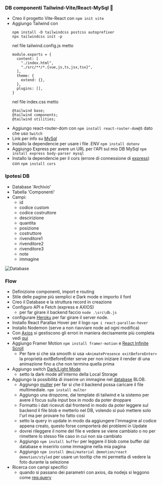 ### DB componenti Tailwind-Vite/React-MySql 🧁

- Creo il progetto Vite-React con `npm init vite`
- Aggiungo Tailwind con
  ```
  npm install -D tailwindcss postcss autoprefixer
  npx tailwindcss init -p
  ```
  nel file tailwind.config.js metto
  ```
  module.exports = {
    content: [
      "./index.html",
      "./src/**/*.{vue,js,ts,jsx,tsx}",
    ],
    theme: {
      extend: {},
    },
    plugins: [],
  }
  ```
  nel file index.css metto
  ```
  @tailwind base;
  @tailwind components;
  @tailwind utilities;
  ```
- Aggiungo react-router-dom con `npm install react-router-dom@5` dato che uso `Switch`
- Link per info su [MySql](https://www.youtube.com/watch?v=XxZwe9HB5ow&list=PLCakfctNSHkFDTFczqhXNv-nYMHvLMT1H&index=2)
- Installo la dependencie per usare i file .ENV `npm install dotenv`
- Aggiungo Express per avere un URL per l'API sul mio DB MySql `npm install express body-parser mysql`
- Installo la dependencie per il cors (errore di connessione di [express](https://expressjs.com/en/resources/middleware/cors.html#:~:text=CORS%20is%20a%20node.,enable%20CORS%20with%20various%20options.)) con `npm install cors`

### Ipotesi DB
- Database 'Archivio'
- Tabella 'Componenti'
- Campi:
  - id
  - codice custom
  - codice costruttore
  - descirizione
  - quantita
  - posizione
  - costruttore
  - rivenditore1
  - rivenditore2
  - rivenditore3
  - note
  - immagine
  
![Database](https://i.ibb.co/4RD3nmq/Cattura.png)

### Flow
- Definizione componenti, import e routing
- Stile delle pagine più semplici e Dark mode e importo il font
- Creo il Database e la struttura record in creazione
- Configuro API e Fetch (express e AXIOS)
  - per far girare il backend faccio `node .\src\db.js`
- configurare [Heroku](https://id.heroku.com/login) per far girare il server node.
- Installo React Parallax Hover per il logo `npm i react-parallax-hover`
- Installo Nodemon (serve a non riavviare node ad ogni modifica)
- Con [Axios](https://www.npmjs.com/package/axios) si gestiscono gli errori in maniera decisamente più completa vedi [qui](https://www.youtube.com/watch?v=6tEu9Hz7zcU)
- Aggiungo Framer Motion `npm install framer-motion` e [React Infinite Scroll](https://www.npmjs.com/package/react-infinite-scroller)
  - Per fare si che sia smooth si usa `<AnimatePresence exitBeforeEnter>` la proprietà exitBeforeEnter serve per non iniziare il render di una animazione fino a che non termina quella prima
- Aggiungo switch [Dark/Light Mode](https://www.youtube.com/watch?v=2IfTD-muRF4&t=291s) 
  - setto la dark mode all'interno della Local Storage
- Aggiungo la possibilità di inserire un immagine nel [database](https://www.tutsmake.com/upload-image-in-mysql-db-using-node-js-express-multer/) BLOB.
  - Aggiungo [multer](https://www.youtube.com/watch?v=wIOpe8S2Mk8) per far si che il backend possa caricare il file multimediale. `npm install multer`
  - Aggiungo una dropzone, dai template di tailwind e la sistemo per avere il focus sulla input box in modo da poter droppare
  - Formatto i dati ricevuti dal frontend in modo da poter leggere sul backend il file blob e metterlo nel DB, volendo si può mettere solo l'url ma per provare ho fatto cosi
  - setto la query in update in modo da aggiungere l'immagine al codice appena creato, questo forse comporterà dei problemi in Update
  - dovrei rileggere il nome del file e vedere se viene cambiato o no per rimettere lo stesso file caso in cui non sia cambiato
  - Aggiungo `npm install buffer` per leggere il blob come buffer dal database e inserirlo come immagine nella mia pagina
  - Aggiungo `npm install @mui/material @emotion/react @emotion/styled` per usare un tooltip che mi permetta di vedere la foto durante la selezione
- Ricerca con campi specifici
  - quando si passano dei parametri con axios, da nodejs si leggono come [req.query](https://www.youtube.com/watch?v=zrVjqvavS5U)